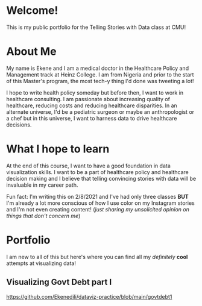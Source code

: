 # Welcome!
This is my public portfolio for the Telling Stories with Data class at CMU!

# About Me
My name is Ekene and I am a medical doctor in the Healthcare Policy and Management track at Heinz College. I am from Nigeria and prior to the start of this Master's program, the most tech-y thing I'd done was tweeting a lot!


I hope to write health policy someday but before then, I want to work in healthcare consulting. I am passionate about increasing quality of healthcare, reducing costs and reducing healthcare disparities.
In an alternate universe, I'd be a pediatric surgeon or maybe an anthropologist or a chef but in this universe, I want to harness data to drive healthcare decisions.


# What I hope to learn
At the end of this course, I want to have a good foundation in data visualization skills. I want to be a part of healthcare policy and healthcare decision making and I believe that telling convincing stories with data will be invaluable in my career path.

Fun fact: I'm writing this on 2/8/2021 and I've had only three classes **BUT** I'm already a lot more conscious of how I use color on my Instagram stories and I'm not even creating content! (*just sharing my unsolicited opinion on things that don't concern me*)

# Portfolio
I am new to all of this but here's where you can find all my *definitely* **cool** attempts at visualizing data!




## Visualizing Govt Debt part I
<https://github.com/Ekenedili/dataviz-practice/blob/main/govtdebt1>
